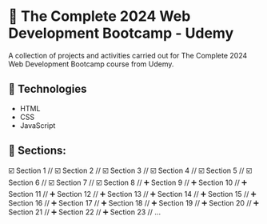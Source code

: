 # 📔 The Complete 2024 Web Development Bootcamp - Udemy #

A collection of projects and activities carried out for The Complete 2024 Web Development Bootcamp course from Udemy.

## 🚀 Technologies

- HTML
- CSS
- JavaScript

## 🧮 Sections:
☑️ Section 1 //
☑️ Section 2 //
☑️ Section 3 //
☑️ Section 4 //
☑️ Section 5 //
☑️ Section 6 //
☑️ Section 7 //
☑️ Section 8 //
➕ Section 9 //
➕ Section 10 //
➕ Section 11 //
➕ Section 12 //
➕ Section 13 //
➕ Section 14 //
➕ Section 15 //
➕ Section 16 //
➕ Section 17 //
➕ Section 18 //
➕ Section 19 //
➕ Section 20 //
➕ Section 21 //
➕ Section 22 //
➕ Section 23 //
...


